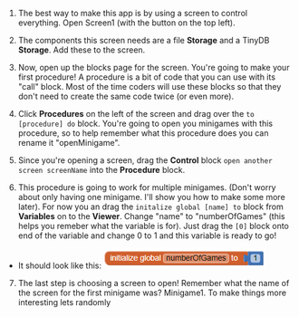 1. The best way to make this app is by using a screen to control everything. Open Screen1 (with the button on the top left). 

2. The components this screen needs are a file **Storage** and a TinyDB **Storage**. Add these to the screen.

3. Now, open up the blocks page for the screen. You're going to make your first procedure! A procedure is a bit of code that you can use with its "call" block. Most of the time coders will use these blocks so that they don't need to create the same code twice (or even more).

4. Click **Procedures** on the left of the screen and drag over the `to [procedure] do` block. You're going to open you minigames with this procedure, so to help remember what this procedure does you can rename it "openMinigame".
 
5. Since you're opening a screen, drag the **Control** block `open another screen screenName` into the **Procedure** block.

6. This procedure is going to work for multiple minigames. (Don't worry about only having one minigame. I'll show you how to make some more later). For now you an drag the `initalize global [name] to` block from **Variables** on to the **Viewer**. Change "name" to "numberOfGames" (this helps you remeber what the variable is for). Just drag the `[0]` block onto end of the variable and change 0 to 1 and this variable is ready to go!

 * It should look like this:
 ![](/assets/globalVariable.png)
 
7. The last step is choosing a screen to open! Remember what the name of the screen for the first minigame was? Minigame1. To make things more interesting lets randomly  
 